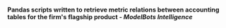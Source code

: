 #### Pandas scripts written to retrieve metric relations between accounting tables for the firm's flagship product - _ModelBots Intelligence_